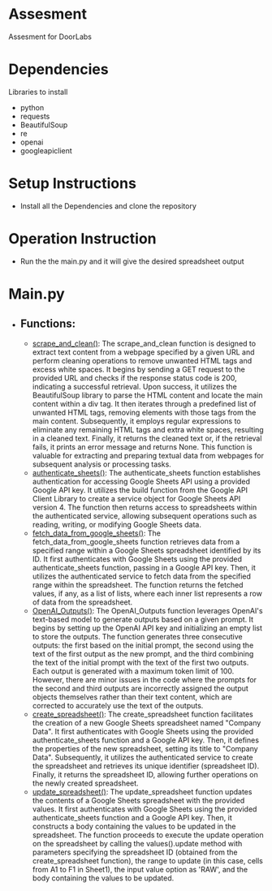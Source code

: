 # Assesment
Assesment for DoorLabs
# Dependencies
Libraries to install
- python
- requests
- BeautifulSoup
- re
- openai
- googleapiclient

# Setup Instructions
- Install all the Dependencies and clone the repository
  
# Operation Instruction
- Run the the main.py and it will give the desired spreadsheet output

# Main.py
- ## Functions:
    - <u>scrape_and_clean()</u>: The scrape_and_clean function is designed to extract text content from a webpage specified by a given URL and perform cleaning operations to remove unwanted HTML tags and excess white spaces. It begins by sending a GET request to the provided URL and checks if the response status code is 200, indicating a successful retrieval. Upon success, it utilizes the BeautifulSoup library to parse the HTML content and locate the main content within a div tag. It then iterates through a predefined list of unwanted HTML tags, removing elements with those tags from the main content. Subsequently, it employs regular expressions to eliminate any remaining HTML tags and extra white spaces, resulting in a cleaned text. Finally, it returns the cleaned text or, if the retrieval fails, it prints an error message and returns None. This function is valuable for extracting and preparing textual data from webpages for subsequent analysis or processing tasks.
    - <u>authenticate_sheets()</u>: The authenticate_sheets function establishes authentication for accessing Google Sheets API using a provided Google API key. It utilizes the build function from the Google API Client Library to create a service object for Google Sheets API version 4. The function then returns access to spreadsheets within the authenticated service, allowing subsequent operations such as reading, writing, or modifying Google Sheets data.
    - <u>fetch_data_from_google_sheets()</u>: The fetch_data_from_google_sheets function retrieves data from a specified range within a Google Sheets spreadsheet identified by its ID. It first authenticates with Google Sheets using the provided authenticate_sheets function, passing in a Google API key. Then, it utilizes the authenticated service to fetch data from the specified range within the spreadsheet. The function returns the fetched values, if any, as a list of lists, where each inner list represents a row of data from the spreadsheet.
    - <u>OpenAI_Outputs()</u>: The OpenAI_Outputs function leverages OpenAI's text-based model to generate outputs based on a given prompt. It begins by setting up the OpenAI API key and initializing an empty list to store the outputs. The function generates three consecutive outputs: the first based on the initial prompt, the second using the text of the first output as the new prompt, and the third combining the text of the initial prompt with the text of the first two outputs. Each output is generated with a maximum token limit of 100. However, there are minor issues in the code where the prompts for the second and third outputs are incorrectly assigned the output objects themselves rather than their text content, which are corrected to accurately use the text of the outputs.
    - <u>create_spreadsheet()</u>: The create_spreadsheet function facilitates the creation of a new Google Sheets spreadsheet named "Company Data". It first authenticates with Google Sheets using the provided authenticate_sheets function and a Google API key. Then, it defines the properties of the new spreadsheet, setting its title to "Company Data". Subsequently, it utilizes the authenticated service to create the spreadsheet and retrieves its unique identifier (spreadsheet ID). Finally, it returns the spreadsheet ID, allowing further operations on the newly created spreadsheet.
    - <u>update_spreadsheet()</u>: The update_spreadsheet function updates the contents of a Google Sheets spreadsheet with the provided values. It first authenticates with Google Sheets using the provided authenticate_sheets function and a Google API key. Then, it constructs a body containing the values to be updated in the spreadsheet. The function proceeds to execute the update operation on the spreadsheet by calling the values().update method with parameters specifying the spreadsheet ID (obtained from the create_spreadsheet function), the range to update (in this case, cells from A1 to F1 in Sheet1), the input value option as 'RAW', and the body containing the values to be updated.
